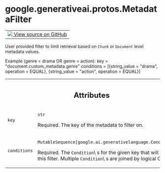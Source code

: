 
# google.generativeai.protos.MetadataFilter

<!-- Insert buttons and diff -->

<table class="tfo-notebook-buttons tfo-api nocontent">
<td>
  <a target="_blank" href="https://github.com/googleapis/google-cloud-python/tree/main/packages/google-ai-generativelanguage/google/ai/generativelanguage_v1beta/types/retriever.py#L205-L230">
    <img src="https://www.tensorflow.org/images/GitHub-Mark-32px.png" />
    View source on GitHub
  </a>
</td>
</table>



User provided filter to limit retrieval based on ``Chunk`` or ``Document`` level metadata values.

<!-- Placeholder for "Used in" -->
 Example (genre = drama OR genre
= action): key = "document.custom_metadata.genre" conditions =
[{string_value = "drama", operation = EQUAL}, {string_value =
"action", operation = EQUAL}]



<!-- Tabular view -->
 <table class="responsive fixed orange">
<colgroup><col width="214px"><col></colgroup>
<tr><th colspan="2"><h2 class="add-link">Attributes</h2></th></tr>

<tr>
<td>

`key`<a id="key"></a>

</td>
<td>

`str`

Required. The key of the metadata to filter
on.

</td>
</tr><tr>
<td>

`conditions`<a id="conditions"></a>

</td>
<td>

`MutableSequence[google.ai.generativelanguage.Condition]`

Required. The ``Condition``\ s for the given key that will
trigger this filter. Multiple ``Condition``\ s are joined by
logical ORs.

</td>
</tr>
</table>



